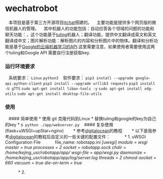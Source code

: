 # wechatrobot
    本项目是基于第三方开源项目[itchat](https://github.com/littlecodersh/ItChat "itchat")搭建的。
    主要功能是提供多个网页版的微信机器人的管理。
    其中机器人的功能包括：自动应答各个领域的问题的功能和聊天功能：，这个功能基于[tuling](http://www.tuling123.com/ "tuling")机器人；翻译功能，提供中文翻译成英文和英文翻译成中文；图片解析功能：解析图片的内容和分析图片中的物体。翻译和分析功能是基于[Google的云端机器学习的API](https://console.cloud.google.com "Google API").这里需要注意，如果使用者需要使用这两个tuling和Google API 需要自行注册获取key.
    
### 运行环境要求
    系统要求： `Linux` `python3`
    软件要求：
        `pip3 install --upgrade google-api-python-client`
        `pip3 install --upgrade urllib3 requests`
        `pip3 install  -U gTTS`
        `sudo apt-get install libav-tools -y`
        `sudo apt-get install xdg-utils`
        `sudo apt-get install desktop-file-utils`

### 使用
    #### 简单使用
        * 使用 git 克隆代码到Linux
        * 替换tuling和google的key为自己的key
        * `$ python ./app/webserver.py`
    #### 复杂使用(flask+uWSGI+upStar+nginx)
        * 参考[digitalocean](https://www.digitalocean.com/community/tutorials/how-to-serve-flask-applications-with-uwsgi-and-nginx-on-ubuntu-14-04 "digitalocean")的教程
        * 以下是我参考[digitalocean](https://www.digitalocean.com/community/tutorials/how-to-serve-flask-applications-with-uwsgi-and-nginx-on-ubuntu-14-04 "digitalocean")的教程后自定义的一些关键的配置文件：
            * 1. uWSGI Configuration File
            file_name: robotapp.ini
                *[uwsgi]*
                *module = wsgi*
                *master = true*
                *processes = 2*
                *socket = robotapp.sock*
                *chdir = /home/kejing_usr/robotapp/app/*
                *wsgi-file = app/wsgi.py*
                *daemonize = /home/kejing_usr/robotapp/app/log/server.log*
                *threads = 2*
                *chmod-socket = 660*
                *vacuum = true*
                *die-on-term = true*

            * 2. 
